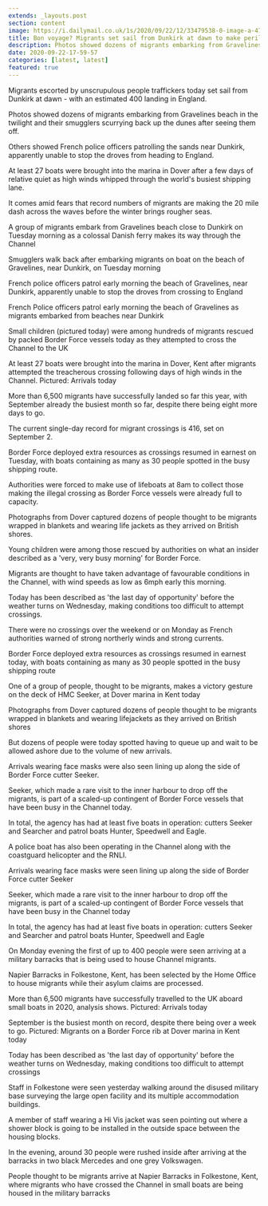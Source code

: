 ```yaml
---
extends: _layouts.post
section: content
image: https://i.dailymail.co.uk/1s/2020/09/22/12/33479538-0-image-a-47_1600774621826.jpg 
title: Bon voyage? Migrants set sail from Dunkirk at dawn to make perilous crossing to UK 
description: Photos showed dozens of migrants embarking from Gravelines beach near Dunkirk in the twilight and their smugglers scurrying back up the dunes after seeing them off. 
date: 2020-09-22-17-59-57 
categories: [latest, latest] 
featured: true 
--- 
```

Migrants escorted by unscrupulous people traffickers today set sail from Dunkirk at dawn - with an estimated 400 landing in England. 

Photos showed dozens of migrants embarking from Gravelines beach in the twilight and their smugglers scurrying back up the dunes after seeing them off. 

Others showed French police officers patrolling the sands near Dunkirk, apparently unable to stop the droves from heading to England. 

At least 27 boats were brought into the marina in Dover after a few days of relative quiet as high winds whipped through the world's busiest shipping lane. 

It comes amid fears that record numbers of migrants are making the 20 mile dash across the waves before the winter brings rougher seas. 

A group of migrants embark from Gravelines beach close to Dunkirk on Tuesday morning as a colossal Danish ferry makes its way through the Channel 

Smugglers walk back after embarking migrants on boat on the beach of Gravelines, near Dunkirk, on Tuesday morning

French police officers patrol early morning the beach of Gravelines, near Dunkirk, apparently unable to stop the droves from crossing to England

French Police officers patrol early morning the beach of Gravelines as migrants embarked from beaches near Dunkirk

Small children (pictured today) were among hundreds of migrants rescued by packed Border Force vessels today as they attempted to cross the Channel to the UK

At least 27 boats were brought into the marina in Dover, Kent after migrants attempted the treacherous crossing following days of high winds in the Channel. Pictured: Arrivals today

More than 6,500 migrants have successfully landed so far this year, with September already the busiest month so far, despite there being eight more days to go.   

The current single-day record for migrant crossings is 416, set on September 2. 

Border Force deployed extra resources as crossings resumed in earnest on Tuesday, with boats containing as many as 30 people spotted in the busy shipping route.     

Authorities were forced to make use of lifeboats at 8am to collect those making the illegal crossing as Border Force vessels were already full to capacity.

Photographs from Dover captured dozens of people thought to be migrants wrapped in blankets and wearing life jackets as they arrived on British shores. 



















Young children were among those rescued by authorities on what an insider described as a 'very, very busy morning' for Border Force. 

Migrants are thought to have taken advantage of favourable conditions in the Channel, with wind speeds as low as 6mph early this morning. 

Today has been described as 'the last day of opportunity' before the weather turns on Wednesday, making conditions too difficult to attempt crossings.

There were no crossings over the weekend or on Monday as French authorities warned of strong northerly winds and strong currents. 

Border Force deployed extra resources as crossings resumed in earnest today, with boats containing as many as 30 people spotted in the busy shipping route

One of a group of people, thought to be migrants, makes a victory gesture on the deck of HMC Seeker, at Dover marina in Kent today

Photographs from Dover captured dozens of people thought to be migrants wrapped in blankets and wearing lifejackets as they arrived on British shores

But dozens of people were today spotted having to queue up and wait to be allowed ashore due to the volume of new arrivals.

Arrivals wearing face masks were also seen lining up along the side of Border Force cutter Seeker.

Seeker, which made a rare visit to the inner harbour to drop off the migrants, is part of a scaled-up contingent of Border Force vessels that have been busy in the Channel today.

In total, the agency has had at least five boats in operation: cutters Seeker and Searcher and patrol boats Hunter, Speedwell and Eagle.

A police boat has also been operating in the Channel along with the coastguard helicopter and the RNLI.

Arrivals wearing face masks were seen lining up along the side of Border Force cutter Seeker

Seeker, which made a rare visit to the inner harbour to drop off the migrants, is part of a scaled-up contingent of Border Force vessels that have been busy in the Channel today

In total, the agency has had at least five boats in operation: cutters Seeker and Searcher and patrol boats Hunter, Speedwell and Eagle

On Monday evening the first of up to 400 people were seen arriving at a military barracks that is being used to house Channel migrants.

Napier Barracks in Folkestone, Kent, has been selected by the Home Office to house migrants while their asylum claims are processed.

More than 6,500 migrants have successfully travelled to the UK aboard small boats in 2020, analysis shows. Pictured: Arrivals today

September is the busiest month on record, despite there being over a week to go. Pictured: Migrants on a Border Force rib at Dover marina in Kent today

Today has been described as 'the last day of opportunity' before the weather turns on Wednesday, making conditions too difficult to attempt crossings

Staff in Folkestone were seen yesterday walking around the disused military base surveying the large open facility and its multiple accommodation buildings.

A member of staff wearing a Hi Vis jacket was seen pointing out where a shower block is going to be installed in the outside space between the housing blocks.

In the evening, around 30 people were rushed inside after arriving at the barracks in two black Mercedes and one grey Volkswagen.

People thought to be migrants arrive at Napier Barracks in Folkestone, Kent, where migrants who have crossed the Channel in small boats are being housed in the military barracks

